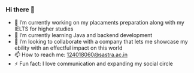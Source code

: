 ### Hi there 👋

- 🔭 I’m currently working on my placaments preparation along with my IELTS for higher studies
- 🌱 I’m currently learning Java and backend development
- 👯 I’m looking to collaborate with a company that lets me showcase my ebility with an effectful impact on this world
- 📫 How to reach me: 124018060@sastra.ac.in
- ⚡ Fun fact: I love communication and expanding my social circle 

